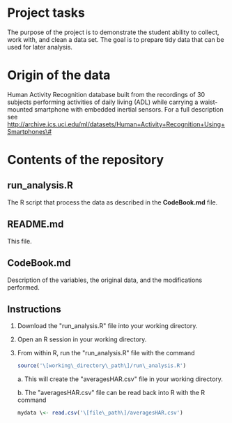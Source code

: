 # Project tasks

The purpose of the project is to demonstrate the student ability to
collect, work with, and clean a data set. The goal is to prepare tidy
data that can be used for later analysis.

# Origin of the data

Human Activity Recognition database built from the recordings of 30
subjects performing activities of daily living (ADL) while carrying a
waist-mounted smartphone with embedded inertial sensors. For a full
description see
http://archive.ics.uci.edu/ml/datasets/Human+Activity+Recognition+Using+Smartphones\#

# Contents of the repository

## run\_analysis.R

The R script that process the data as described in the **CodeBook.md** file.

## README.md

This file.

## CodeBook.md

Description of the variables, the original data, and the modifications performed.

## Instructions

1.  Download the "run\_analysis.R" file into your working directory.

2.  Open an R session in your working directory.

3.  From within R, run the "run\_analysis.R" file with the command
    ```R
    source('\[working\_directory\_path\]/run\_analysis.R')
    ```

    a.  This will create the "averagesHAR.csv" file in your
        working directory.

    b.  The "averagesHAR.csv" file can be read back into R with the R
        command
    ```R
    mydata \<- read.csv('\[file\_path\]/averagesHAR.csv')
    ```


